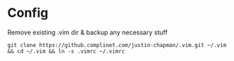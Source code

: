 # Config

Remove existing .vim dir & backup any necessary stuff

```
git clone https://github.complinet.com/justin-chapman/.vim.git ~/.vim && cd ~/.vim && ln -s .vimrc ~/.vimrc
```
